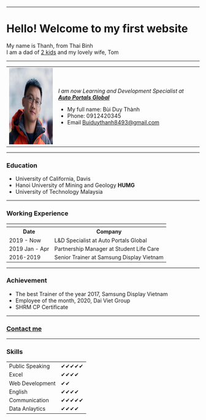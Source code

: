 <html lang="en" dir="ltr">

<head>
  <meta charset="utf-8">
  <title>🛩Thanhbui</title>
</head>

<body>
  <hr size="3" nodeshade />
  <h1>Hello! Welcome to my first website</h1>
  <P>My name is Thanh, from Thai Binh <br /> I am a dad of <a href="https://teptepi.blogspot.com/">2 kids</a> and my lovely wife, Tom</P>
  <hr size="3" nodeshade />
  <table cellspacing="1">
    <tr>
      <td><img src="thanh.jpg" width="200" height="200" alt="thanhbui"></td>
      <td>
        <P><em>I am now Learning and Development Specialist at <strong><a href="https://www.facebook.com/search/top?q=ap%20global">Auto Portals Global</a></strong></em></P>
        <p>
        <ul>
          <li>My full name: Bùi Duy Thành</li>
          <li>Phone: 0912420345</li>
          <li>Email <a href="buiduythanh8493@gmail.com">Buiduythanh8493@gmail.com</a></li>
        </ul>
        </p>
      </td>
    </tr>
  </table>
  <hr size="3">
  <h3>Education</h3>
  <P>
  <Ul>
    <li>University of California, Davis</li>
    <li>Hanoi University of Mining and Geology <Strong>HUMG</Strong></li>
    <li>University of Technology Malaysia</li>
  </Ul>
    <hr size="3">
  <h3>Working Experience</h3>
  <table cellspacing="5">
    <th>
      <tr>
        <th>Date</th>
        <th>Company</th>
      </tr>
    </th>
    <tr>
      <td>2019 - Now</td>
      <td>L&D Specialist at Auto Portals Global</td>
    </tr>
    <tr>
      <td>2019 Jan - Apr</td>
      <td>Partnership Manager at Student Life Care</td>
    </tr>
    <tr>
      <td>2016-2019</td>
      <td>Senior Trainer at Samsung Display Vietnam</td>
    </tr>
  </table>
    <hr size="3">
  <h3>Achievement</h3>
  <P>
  <UL>
    <li>The best Trainer of the year 2017, Samsung Display Vietnam</li>
    <li>Employee of the month, 2020, Dai Viet Group</li>
    <li>SHRM CP Certificate</li>
  </UL>
    <hr size="3">
  <h3><a href="contactme.html">Contact me</a></h3>
    <hr size="3">
  <h3>Skills</h3>
  <table>
   <tr><td>Public Speaking</td>
      <td>✔✔✔✔✔</td></tr>
            <tr><td>Excel</td>
            <td>✔✔✔✔</td></tr>
            <tr><td>Web Development</td>
              <td>✔✔</td></tr>
           <tr><td>English</td>
            <td>✔✔✔✔</td></tr>
            <tr><td>Communication</td>
            <td>✔✔✔✔✔</td></tr>
            <tr><td>Data Anlaytics</td>
            <td>✔✔✔✔</td></tr>
  </table>
